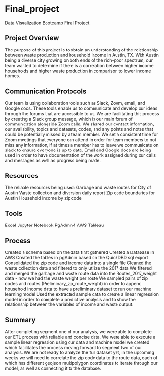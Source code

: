 # Final_project
Data Visualization Bootcamp Final Project

## Project Overview
The purpose of this project is to obtain an understanding of the relationship between waste production and household income in Austin, TX. With Austin being a diverse city  growing on both ends of the rich-poor spectrum, our team wanted to determine if there is a correlation between higher income households and higher waste production in comparison to lower income homes.

## Communication Protocols 
Our team is using collaboration tools such as Slack, Zoom, email, and Google docs. These tools enable us to communicate and develop our ideas through the forums that are accessible to us. We are facilitating this process by creating a Slack group message, which is our main forum of communication alongside Zoom calls. We shared our contact information, our availability, topics and datasets, codes, and any points and notes that could be potentially missed by a team member. We set a consistent time for Zoom meetings that everyone can attend in order for team members to not miss any information, if at times a member has to leave we communicate on slack to ensure everyone is up to date. Email and Google docs are being used in order to have documentation of the work assigned during our calls and messages as well as progress being made. 

## Resources
The reliable resources being used:
Garbage and waste routes for City of Austin 
 Waste collection and diversion daily report 
 Zip code boundaries for Austin
 Household income by zip code 

## Tools
Excel
Jupyter Notebook
PgAdmin4
AWS 
Tableau


## Process

Created a schema based on the data first gathered
Created a Database  in AWS
Created the tables in pgAdmin based on the QuickDBD sql export
Consolidated the zip code and income data into a single file
Cleaned the waste collection data and filtered to only utilize the 2017 data
We filtered and merged the garbage and waste route data into the Routes_2017_weight data - now we had the waste weight per route
We sampled pairs of zip codes and routes (Preliminary_zip_route_weight)  in order to append household income data to have a preliminary dataset to run our machine learning model
Used the extracted sample data to create a linear regression model in order to complete a predictive analysis and to show the relationship between the variables of income and waste output. 

## Summary
After completing segment one of our analysis, we were able to complete our ETL process with reliable and concise data. We were able to execute a sample linear regression using our data and machine model we created which facilitates the process moving forward to segment two of our analysis. 
We are not ready to analyze the full dataset yet, in the upcoming weeks we will need to correlate the zip code data to the route data, each of which has different geojson multipolygon coordinates to iterate through our model, as well as connecting it to the database.
 
